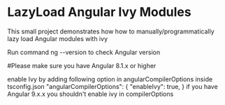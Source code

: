 # LazyLoad Angular Ivy Modules

This small project demonstrates how how to manually/programmatically lazy load Angular modules with ivy

Run command ng --version to check Angular version


#Please make sure you have Angular 8.1.x or higher 

enable Ivy by adding following option in angularCompilerOptions inside tsconfig.json 
"angularCompilerOptions": {
    "enableIvy": true,
  }
if you have Angular 9.x.x you shouldn't enable ivy in compilerOptions


